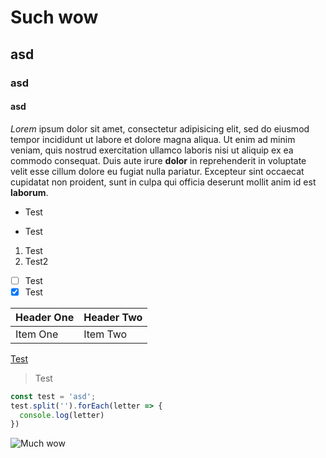 # Such wow
## asd
### asd
#### asd

_Lorem_ ipsum dolor sit amet, consectetur adipisicing elit, sed do eiusmod tempor incididunt ut labore et dolore magna aliqua. Ut enim ad minim veniam, quis nostrud exercitation ullamco laboris nisi ut aliquip ex ea commodo consequat. Duis aute irure **dolor** in reprehenderit in voluptate velit esse cillum dolore eu fugiat nulla pariatur. Excepteur sint occaecat cupidatat non proident, sunt in culpa qui officia deserunt mollit anim id est __laborum__.

* Test
- Test


1. Test
1. Test2


- [ ] Test
- [x] Test

| Header One     | Header Two     |
| :------------- | :------------- |
| Item One       | Item Two       |


[Test](http://google.se)


> Test


```javascript
const test = 'asd';
test.split('').forEach(letter => {
  console.log(letter)
})
```

![Much wow](https://i.giphy.com/TMFJpjsUvUuwo.gif)
